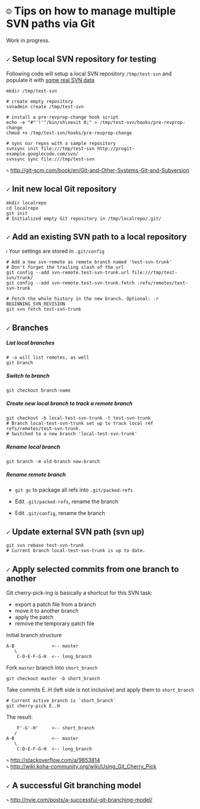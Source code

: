 `☺` Tips on how to manage multiple SVN paths via Git 
====================================================

Work in progress.
  
    
  
  
  


`✓` Setup local SVN repository for testing
------------------------------------------

Following code will setup a local SVN repository `/tmp/test-svn`
and populate it with [some real SVN data](http://progit-example.googlecode.com/svn/)

    mkdir /tmp/test-svn

    # create empty repository
    svnadmin create /tmp/test-svn

    # install a pre-revprop-change hook script
    echo -e "#"'!'"/bin/sh\nexit 0;" > /tmp/test-svn/hooks/pre-revprop-change
    chmod +x /tmp/test-svn/hooks/pre-revprop-change

    # sync our repos with a sample repository
    svnsync init file:///tmp/test-svn http://progit-example.googlecode.com/svn/
    svnsync sync file:///tmp/test-svn

`✎` http://git-scm.com/book/en/Git-and-Other-Systems-Git-and-Subversion




`✓` Init new local Git repository
---------------------------------

    mkdir localrepo
    cd localrepo
    git init
    # Initialized empty Git repository in /tmp/localrepo/.git/




`✓` Add an existing SVN path to a local repository
--------------------------------------------------

`ℹ` Your settings are stored in `.git/config`

    # Add a new svn-remote as remote branch named 'test-svn-trunk'
    # Don't forget the trailing slash of the url
    git config --add svn-remote.test-svn-trunk.url file:///tmp/test-svn/trunk/
    git config --add svn-remote.test-svn-trunk.fetch :refs/remotes/test-svn-trunk

    # Fetch the whole history in the new branch. Optional: -r BEGINNING_SVN_REVISION
    git svn fetch test-svn-trunk




`✓` Branches
------------

##### List local branches

	# -a will list remotes, as well
    git branch


##### Switch to branch

    git checkout branch-name


##### Create new local branch to track a remote branch

    git checkout -b local-test-svn-trunk -t test-svn-trunk
    # Branch local-test-svn-trunk set up to track local ref refs/remotes/test-svn-trunk.
    # Switched to a new branch 'local-test-svn-trunk'


##### Rename local branch

    git branch -m old-branch new-branch


##### Rename remote branch

* `git gc` to package all refs into `.git/packed-refs`

* Edit `.git/packed-refs`, rename the branch

* Edit `.git/config`, rename the branch





`✓` Update external SVN path (svn up)
-------------------------------------

    git svn rebase test-svn-trunk
    # Current branch local-test-svn-trunk is up to date.




`✓` Apply selected commits from one branch to another 
-----------------------------------------------------

Git cherry-pick-ing is basically a shortcut for this SVN task:

* export a patch file from a branch
* move it to another branch
* apply the patch
* remove the temporary patch file

Initial branch structure

    A-B              <-- master
       \
        C-D-E-F-G-H  <-- long_branch

Fork `master` branch into `short_branch`

    git checkout master -b short_branch


Take commits E..H (left side is not inclusive) and apply them to `short_branch`

    # Current active branch is `short_branch`
    git cherry-pick E..H


The result:

        F'-G'-H'     <-- short_branch
       /
    A-B              <-- master
       \
        C-D-E-F-G-H  <-- long_branch

`✎` http://stackoverflow.com/a/9853814  
`✎` http://wiki.koha-community.org/wiki/Using_Git_Cherry_Pick




`✓` A successful Git branching model
------------------------------------
`✎` http://nvie.com/posts/a-successful-git-branching-model/
